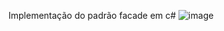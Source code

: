 Implementação do padrão facade em c#
![image](https://user-images.githubusercontent.com/16102792/165402702-1d792761-cf9f-4cd9-9f39-e0ae87a4dcd3.png)
